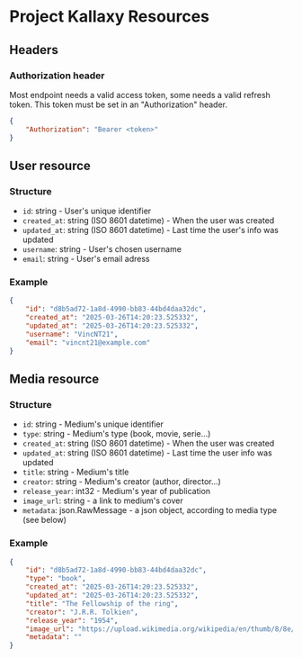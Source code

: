# Project Kallaxy Resources <!-- omit from toc -->

## Headers

### Authorization header
Most endpoint needs a valid access token, some needs a valid refresh token.
This token must be set in an "Authorization" header.

```json
{
    "Authorization": "Bearer <token>"
}
```

## User resource

### Structure
- `id`: string - User's unique identifier
- `created_at`: string (ISO 8601 datetime) - When the user was created
- `updated_at`: string (ISO 8601 datetime) - Last time the user's info was updated
- `username`: string - User's chosen username
- `email`: string - User's email adress
  
### Example
```json
{
    "id": "d8b5ad72-1a8d-4990-bb83-44bd4daa32dc",
    "created_at": "2025-03-26T14:20:23.525332",
    "updated_at": "2025-03-26T14:20:23.525332",
    "username": "VincNT21",
    "email": "vincnt21@example.com"
}
```

## Media resource

### Structure
- `id`: string - Medium's unique identifier
- `type`: string - Medium's type (book, movie, serie...)
- `created_at`: string (ISO 8601 datetime) - When the user was created
- `updated_at`: string (ISO 8601 datetime) - Last time the user info was updated
- `title`: string - Medium's title
- `creator`: string - Medium's creator (author, director...)
- `release_year`: int32 - Medium's year of publication
- `image_url`: string - a link to medium's cover
- `metadata`: json.RawMessage - a json object, according to media type (see below)

### Example
```json
{
    "id": "d8b5ad72-1a8d-4990-bb83-44bd4daa32dc",
    "type": "book",
    "created_at": "2025-03-26T14:20:23.525332",
    "updated_at": "2025-03-26T14:20:23.525332",
    "title": "The Fellowship of the ring",
    "creator": "J.R.R. Tolkien",
    "release_year": "1954",
    "image_url": "https://upload.wikimedia.org/wikipedia/en/thumb/8/8e/The_Fellowship_of_the_Ring_cover.gif/220px-The_Fellowship_of_the_Ring_cover.gif",
    "metadata": ""
}
```